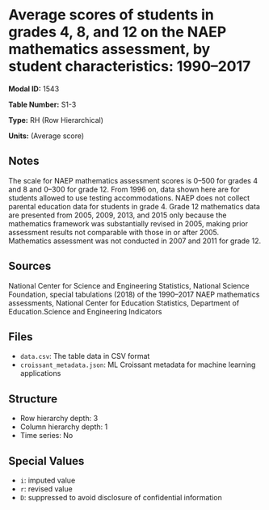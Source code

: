 # Average scores of students in grades 4, 8, and 12 on the NAEP mathematics assessment, by student characteristics: 1990&#8211;2017

**Modal ID:** 1543

**Table Number:** S1-3

**Type:** RH (Row Hierarchical)

**Units:** (Average score)

## Notes

The scale for NAEP mathematics assessment scores is 0–500 for grades 4 and 8 and 0–300 for grade 12. From 1996 on, data shown here are for students allowed to use testing accommodations. NAEP does not collect parental education data for students in grade 4. Grade 12 mathematics data are presented from 2005, 2009, 2013, and 2015 only because the mathematics framework was substantially revised in 2005, making prior assessment results not comparable with those in or after 2005. Mathematics assessment was not conducted in 2007 and 2011 for grade 12.

## Sources

National Center for Science and Engineering Statistics, National Science Foundation, special tabulations (2018) of the 1990–2017 NAEP mathematics assessments, National Center for Education Statistics, Department of Education.Science and Engineering Indicators

## Files

- `data.csv`: The table data in CSV format
- `croissant_metadata.json`: ML Croissant metadata for machine learning applications

## Structure

- Row hierarchy depth: 3
- Column hierarchy depth: 1
- Time series: No

## Special Values

- `i`: imputed value
- `r`: revised value
- `D`: suppressed to avoid disclosure of confidential information
